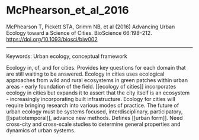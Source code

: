 # McPhearson_et_al_2016  

McPhearson T, Pickett STA, Grimm NB, et al (2016) Advancing Urban Ecology toward a Science of Cities. BioScience 66:198–212. <https://doi.org/10.1093/biosci/biw002>


---

Keywords: Urban ecology, conceptual framework	 

Ecology in, of, and for cities. Provides key questions for each domain that are still waiting to be answered. Ecology in cities uses ecological approaches from wild and rural ecosystems in green patches within urban areas - early foundation of the field. [[ecology of cities]] incorporates ecology in cities but expands it to assert that the city itself is an ecosystem - increasingly incorporating built infrastructure. Ecology for cities will require bringing research into various modes of practice. The future of urban ecology must be systems focused, interdisciplinary, participatory, [[spatiotemporal]], advance new methods. Defines [[urban form]]. Need cross-city and cross-scale studies to determine general properties and dynamics of urban systems.

